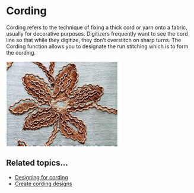 # Cording

Cording refers to the technique of fixing a thick cord or yarn onto a fabric, usually for decorative purposes. Digitizers frequently want to see the cord line so that while they digitize, they don’t overstitch on sharp turns. The Cording function allows you to designate the run stitching which is to form the cording.

![CordingSample-3.png](assets/CordingSample-3.png)

## Related topics...

- [Designing for cording](Designing_for_cording)
- [Create cording designs](Create_cording_designs)
